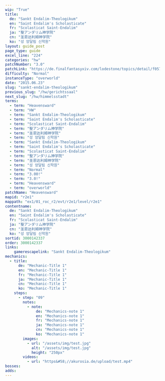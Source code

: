 ```yaml
---
wip: "True"
title:
  de: "Sankt Endalim-Theologikum"
  en: "Saint Endalim's Scholasticate"
  fr: "Scolasticat Saint-Endalim"
  ja: "聖アンダリム神学院"
  cn: "圣恩达利姆神学院"
  ko: "성 앙달림 신학원"
layout: guide_post
page_type: guide
excel_line: "224"
categories: "hw"
patchNumber: "3.0"
patchLink: "https://de.finalfantasyxiv.com/lodestone/topics/detail/f0575b82a639492e5a70e34d823d77bddcb7f686"
difficulty: "Normal"
instanceType: "overworld"
date: "2015.06.23"
slug: "sankt-endalim-theologikum"
previous_slug: "/hw/gerichtssaal"
next_slug: "/hw/himmelsstadt"
terms:
  - term: "Heavensward"
  - term: "HW"
  - term: "Sankt Endalim-Theologikum"
  - term: "Saint Endalim's Scholasticate"
  - term: "Scolasticat Saint-Endalim"
  - term: "聖アンダリム神学院"
  - term: "圣恩达利姆神学院"
  - term: "성 앙달림 신학원"
  - term: "Sankt Endalim-Theologikum"
  - term: "Saint Endalim's Scholasticate"
  - term: "Scolasticat Saint-Endalim"
  - term: "聖アンダリム神学院"
  - term: "圣恩达利姆神学院"
  - term: "성 앙달림 신학원"
  - term: "Normal"
  - term: "3.00!"
  - term: "3.0!"
  - term: "Heavensward"
  - term: "overworld"
patchName: "Heavensward"
mapid: "r2e1"
mappath: "ex1/01_roc_r2/evt/r2e1/level/r2e1"
contentname:
  de: "Sankt Endalim-Theologikum"
  en: "Saint Endalim's Scholasticate"
  fr: "Scolasticat Saint-Endalim"
  ja: "聖アンダリム神学院"
  cn: "圣恩达利姆神学院"
  ko: "성 앙달림 신학원"
sortid: 3000142337
order: 3000142337
links:
    gamerescapelink: "Sankt Endalim-Theologikum"
mechanics:
  - title:
      de: "Mechanic-Title 1"
      en: "Mechanic-Title 1"
      fr: "Mechanic-Title 1"
      ja: "Mechanic-Title 1"
      cn: "Mechanic-Title 1"
      ko: "Mechanic-Title 1"
    steps:
      - step: "09"
        notes:
          - note:
              de: "Mechanics-note 1"
              en: "Mechanics-note 1"
              fr: "Mechanics-note 1"
              ja: "Mechanics-note 1"
              cn: "Mechanics-note 1"
              ko: "Mechanics-note 1"
        images:
          - url: "/assets/img/test.jpg"
            alt: "/assets/img/test.jpg"
            height: "250px"
        videos:
          - url: "https&#58;//akurosia.de/upload/test.mp4"
bosses:
adds:
---
```

